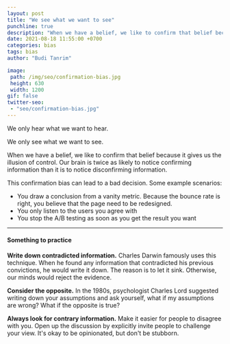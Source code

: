 ```yaml
---
layout: post
title: "We see what we want to see"
punchline: true
description: "When we have a belief, we like to confirm that belief because it gives us the illusion of control. This is known as confirmation bias. Our brain is twice as likely to notice fonriming information than it is to notice disconfirming information."
date: 2021-08-18 11:55:00 +0700
categories: bias
tags: bias
author: "Budi Tanrim"

image:
 path: /img/seo/confirmation-bias.jpg
 height: 630
 width: 1200
gif: false
twitter-seo: 
 - "seo/confirmation-bias.jpg"
---
```


We only hear what we want to hear.

We only see what we want to see.

When we have a belief, we like to confirm that belief because it gives us the illusion of control. Our brain is twice as likely to notice confirming information than it is to notice disconfirming information.

This confirmation bias can lead to a bad decision. Some example scenarios:
- You draw a conclusion from a vanity metric. Because the bounce rate is right, you believe that the page need to be redesigned.
- You only listen to the users you agree with
- You stop the A/B testing as soon as you get the result you want

---

#### Something to practice

**Write down contradicted information.** Charles Darwin famously uses this technique. When he found any information that contradicted his previous convictions, he would write it down. The reason is to let it sink. Otherwise, our minds would reject the evidence.

**Consider the opposite.** In the 1980s, psychologist Charles Lord suggested writing down your assumptions and ask yourself, what if my assumptions are wrong? What if the opposite is true?

**Always look for contrary information.** Make it easier for people to disagree with you. Open up the discussion by explicitly invite people to challenge your view. It's okay to be opinionated, but don't be stubborn.

